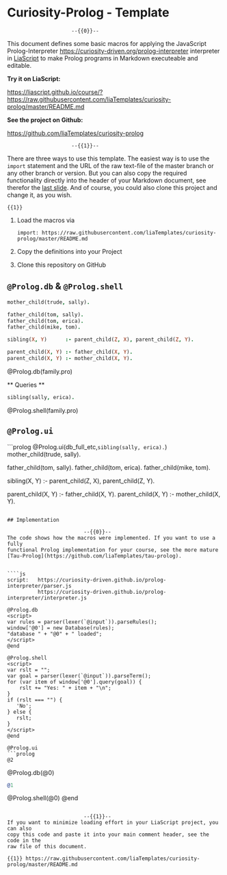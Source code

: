 <!--

author:   André Dietrich
email:    andre.dietrich@ovgu.de
version:  0.0.2
language: en
narrator: US English Female

script:   https://curiosity-driven.github.io/prolog-interpreter/parser.js
          https://curiosity-driven.github.io/prolog-interpreter/interpreter.js

@Prolog.db
<script>
var rules = parser(lexer(`@input`)).parseRules();
window['@0'] = new Database(rules);
"database " + "@0" + " loaded";
</script>
@end

@Prolog.shell
<script>
var rslt = "";
var goal = parser(lexer(`@input`)).parseTerm();
for (var item of window['@0'].query(goal)) {
    rslt += "Yes: " + item + "\n";
}
if (rslt === "") {
   'No';
} else {
   rslt;
}
</script>
@end

@Prolog.ui
```prolog
@2
```
@Prolog.db(@0)


```prolog
@1
```
@Prolog.shell(@0)
@end
-->

# Curiosity-Prolog - Template

                         --{{0}}--
This document defines some basic macros for applying the JavaScript
Prolog-Interpreter https://curiosity-driven.org/prolog-interpreter interpreter
in [LiaScript](https://LiaScript.github.io) to make Prolog programs in Markdown
executeable and editable.

__Try it on LiaScript:__

https://liascript.github.io/course/?https://raw.githubusercontent.com/liaTemplates/curiosity-prolog/master/README.md

__See the project on Github:__

https://github.com/liaTemplates/curiosity-prolog

                         --{{1}}--
There are three ways to use this template. The easiest way is to use the
`import` statement and the URL of the raw text-file of the master branch or any
other branch or version. But you can also copy the required functionality
directly into the header of your Markdown document, see therefor the
[last slide](#4). And of course, you could also clone this project and change
it, as you wish.

    {{1}}
1. Load the macros via

   `import: https://raw.githubusercontent.com/liaTemplates/curiosity-prolog/master/README.md`

2. Copy the definitions into your Project

3. Clone this repository on GitHub

## `@Prolog.db` & `@Prolog.shell`

```prolog
mother_child(trude, sally).

father_child(tom, sally).
father_child(tom, erica).
father_child(mike, tom).

sibling(X, Y)      :- parent_child(Z, X), parent_child(Z, Y).

parent_child(X, Y) :- father_child(X, Y).
parent_child(X, Y) :- mother_child(X, Y).
```
@Prolog.db(family.pro)


** Queries **

```prolog
sibling(sally, erica).
```
@Prolog.shell(family.pro)


## `@Prolog.ui`



```prolog @Prolog.ui(db_full_etc,`sibling(sally, erica).`)
mother_child(trude, sally).

father_child(tom, sally).
father_child(tom, erica).
father_child(mike, tom).

sibling(X, Y)      :- parent_child(Z, X), parent_child(Z, Y).

parent_child(X, Y) :- father_child(X, Y).
parent_child(X, Y) :- mother_child(X, Y).
```

## Implementation

                         --{{0}}--
The code shows how the macros were implemented. If you want to use a fully
functional Prolog implementation for your course, see the more mature
[Tau-Prolog](https://github.com/liaTemplates/tau-prolog).


````js
script:   https://curiosity-driven.github.io/prolog-interpreter/parser.js
          https://curiosity-driven.github.io/prolog-interpreter/interpreter.js

@Prolog.db
<script>
var rules = parser(lexer(`@input`)).parseRules();
window['@0'] = new Database(rules);
"database " + "@0" + " loaded";
</script>
@end

@Prolog.shell
<script>
var rslt = "";
var goal = parser(lexer(`@input`)).parseTerm();
for (var item of window['@0'].query(goal)) {
    rslt += "Yes: " + item + "\n";
}
if (rslt === "") {
   'No';
} else {
   rslt;
}
</script>
@end

@Prolog.ui
```prolog
@2
```
@Prolog.db(@0)


```prolog
@1
```
@Prolog.shell(@0)
@end
````

                         --{{1}}--
If you want to minimize loading effort in your LiaScript project, you can also
copy this code and paste it into your main comment header, see the code in the
raw file of this document.

{{1}} https://raw.githubusercontent.com/liaTemplates/curiosity-prolog/master/README.md
